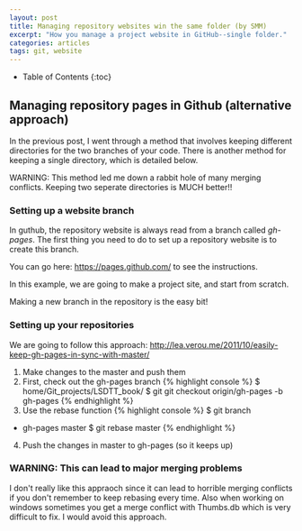 ```yaml
---
layout: post
title: Managing repository websites win the same folder (by SMM)
excerpt: "How you manage a project website in GitHub--single folder."
categories: articles
tags: git, website
---
```


* Table of Contents
{:toc}

## Managing repository pages in Github (alternative approach)

In the previous post, I went through a method that involves keeping different directories for the two branches of your code. 
There is another method for keeping a single directory, which is detailed below. 

WARNING: This method led me down a rabbit hole of many merging conflicts. Keeping two seperate directories is MUCH better!!

### Setting up a website branch

In guthub, the repository website is always read from a branch called *gh-pages*. 
The first thing you need to do to set up a repository website is to create this branch. 

You can go here: https://pages.github.com/ to see the instructions. 

In this example, we are going to make a project site, and start from scratch. 

Making a new branch in the repository is the easy bit!

### Setting up your repositories

We are going to follow this approach: http://lea.verou.me/2011/10/easily-keep-gh-pages-in-sync-with-master/

1. Make changes to the master and push them
2. First, check out the gh-pages branch
{% highlight console %}
$ home/Git_projects/LSDTT_book/
$ git git checkout origin/gh-pages -b gh-pages
{% endhighlight %}
3. Use the rebase function
{% highlight console %}
$ git branch
* gh-pages
master
$ git rebase master
{% endhighlight %}
4. Push the changes in master to gh-pages (so it keeps up)

### WARNING: This can lead to major merging problems

I don't really like this appraoch since it can lead to horrible merging conflicts if you don't remember to keep rebasing every time. 
Also when working on windows sometimes you get a merge conflict with Thumbs.db which is very difficult to fix. 
I would avoid this approach.

